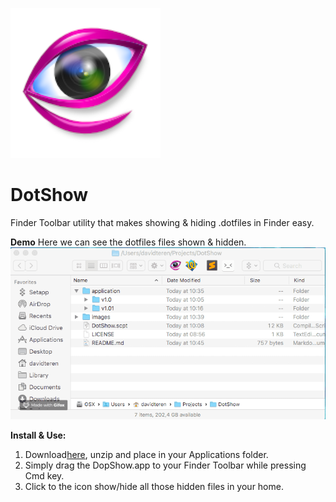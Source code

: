 
![icon_logo](https://github.com/davidteren/DotShow/blob/master/images/gwenview.png?raw=true)

# DotShow

Finder Toolbar utility that makes showing &amp; hiding .dotfiles in Finder easy.


**Demo** 
Here we can see the dotfiles files shown & hidden.
![demo](https://github.com/davidteren/DotShow/blob/master/images/DotShow.gif?raw=true)


**Install & Use:** 

 1. Download[here](https://goo.gl/2o9Rtw), unzip and place in your Applications folder. 
 2. Simply drag the DopShow.app to your Finder Toolbar while pressing Cmd key. 
 3. Click to the icon show/hide all those hidden files in your home. 
